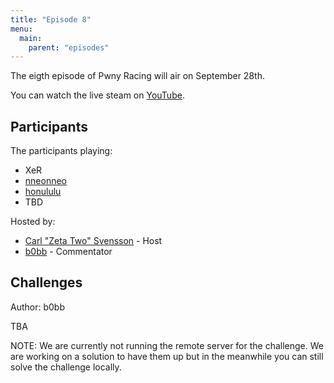 ```yaml
---
title: "Episode 8"
menu:
  main:
    parent: "episodes"
---
```


The eigth episode of Pwny Racing will air on September 28th.  

You can watch the live steam on [YouTube](https://www.youtube.com/watch?v=OS4RdWsLCuA).

## Participants

The participants playing:

* XeR
* [nneonneo](https://twitter.com/nneonneo)
* [honululu](https://twitter.com/_honululu_)
* TBD

Hosted by:

* [Carl "Zeta Two" Svensson](https://twitter.com/ZetaTwo) - Host
* [b0bb](https://twitter.com/0xb0bb) - Commentator

## Challenges

Author: b0bb  

TBA

NOTE: We are currently not running the remote server for the challenge. We are working on a solution to have them up but in the meanwhile you can still solve the challenge locally.
